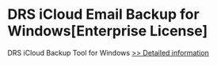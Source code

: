 # DRS iCloud Email Backup for Windows[Enterprise License]
DRS iCloud Backup Tool for Windows
[>> Detailed information](https://secure.shareit.com/shareit/product.html?productid=301004410&affiliateid=200057808)